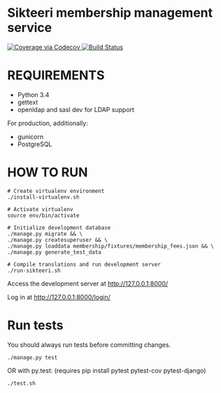 # Sikteeri membership management service
<a href="https://codecov.io/github/kapsiry/sikteeri?branch=master">
  <img src="https://codecov.io/github/kapsiry/sikteeri/coverage.svg?branch=master" alt="Coverage via Codecov" />
</a>
<a href="https://travis-ci.org/kapsiry/sikteeri">
  <img src="https://travis-ci.org/kapsiry/sikteeri.svg?branch=master" alt="Build Status">
</a>

REQUIREMENTS
============

* Python 3.4
* gettext
* openldap and sasl dev for LDAP support

For production, additionally:
* gunicorn
* PostgreSQL

HOW TO RUN
==========

    # Create virtualenv environment
    ./install-virtualenv.sh

    # Activate virtualenv
    source env/bin/activate

    # Initialize development database
    ./manage.py migrate && \
    ./manage.py createsuperuser && \
    ./manage.py loaddata membership/fixtures/membership_fees.json && \
    ./manage.py generate_test_data

    # Compile translations and run development server
    ./run-sikteeri.sh

Access the development server at <a href="http://127.0.0.1:8000/">http://127.0.0.1:8000/</a>

Log in at <a href="http://127.0.0.1:8000/login/">http://127.0.0.1:8000/login/</a>

# Run tests

You should always run tests before committing changes.

    ./manage.py test

OR with py.test: (requires pip install pytest pytest-cov pytest-django)

    ./test.sh
